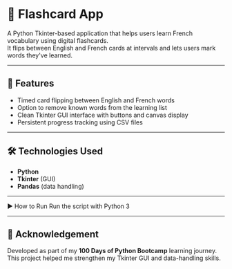 # 🧠 Flashcard App

A Python Tkinter-based application that helps users learn French vocabulary using digital flashcards.  
It flips between English and French cards at intervals and lets users mark words they've learned.

---


## 🚀 Features
- Timed card flipping between English and French words  
- Option to remove known words from the learning list  
- Clean Tkinter GUI interface with buttons and canvas display  
- Persistent progress tracking using CSV files  

---


## 🛠️ Technologies Used
- **Python**  
- **Tkinter** (GUI)  
- **Pandas** (data handling)

---

▶️ How to Run
Run the script with Python 3

---

## 📌 Acknowledgement
Developed as part of my **100 Days of Python Bootcamp** learning journey.  
This project helped me strengthen my Tkinter GUI and data-handling skills.
